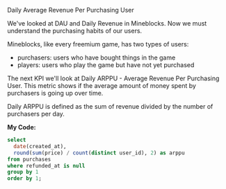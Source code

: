 Daily Average Revenue Per Purchasing User

We've looked at DAU and Daily Revenue in Mineblocks. Now we must understand the purchasing habits of our users.

Mineblocks, like every freemium game, has two types of users:

* purchasers: users who have bought things in the game
* players: users who play the game but have not yet purchased

The next KPI we'll look at Daily ARPPU - Average Revenue Per Purchasing User. This metric shows if the average amount of money spent by purchasers is going up over time.

Daily ARPPU is defined as the sum of revenue divided by the number of purchasers per day.

**My Code:**
```sql
select
  date(created_at),
  round(sum(price) / count(distinct user_id), 2) as arppu
from purchases
where refunded_at is null
group by 1
order by 1;
```
